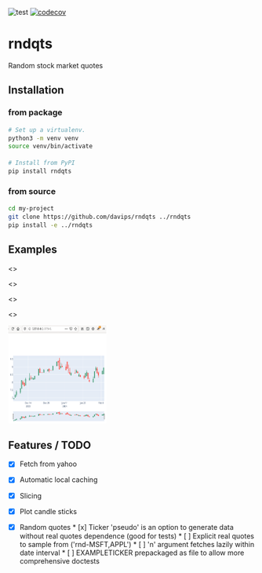 ![test](https://github.com/davips/rndqts/workflows/test/badge.svg)
[![codecov](https://codecov.io/gh/davips/rndqts/branch/main/graph/badge.svg)](https://codecov.io/gh/davips/rndqts)

# rndqts
Random stock market quotes


## Installation
### from package
```bash
# Set up a virtualenv. 
python3 -m venv venv
source venv/bin/activate

# Install from PyPI
pip install rndqts
```

### from source
```bash
cd my-project
git clone https://github.com/davips/rndqts ../rndqts
pip install -e ../rndqts
```

## Examples

<<real>>

<<rnd>>

<<ascsv>>

<<plot>>

<p><a href="https://github.com/davips/rndqts/blob/main/examples/plotvale3.png">
<img src="examples/plotvale3.png" alt="Output as a browser window" width="200" height="200">
</a></p>


## Features / TODO

* [x] Fetch from yahoo
* [x] Automatic local caching
* [x] Slicing
* [x] Plot candle sticks
* [x] Random quotes
       * [x] Ticker 'pseudo' is an option to generate data without real quotes dependence (good for tests)
       * [ ] Explicit real quotes to sample from ('rnd-MSFT,APPL')
       * [ ] 'n' argument fetches lazily within date interval 
       * [ ] EXAMPLETICKER prepackaged as file to allow more comprehensive doctests


